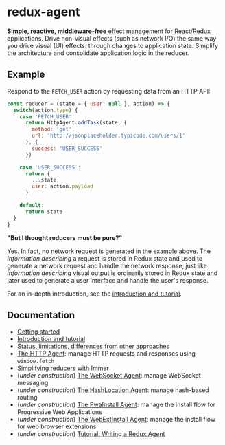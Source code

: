 # redux-agent

**Simple, reactive, middleware-free** effect management for React/Redux applications. Drive non-visual effects (such as network I/O) the same way you drive visual (UI) effects: through changes to application state. Simplify the architecture and consolidate application logic in the reducer.

## Example

Respond to the `FETCH_USER` action by requesting data from an HTTP API:

```js
const reducer = (state = { user: null }, action) => {
  switch(action.type) {
    case 'FETCH_USER':
      return HttpAgent.addTask(state, {
        method: 'get',
        url: 'http://jsonplaceholder.typicode.com/users/1'
      }, {
        success: 'USER_SUCCESS'
      })

    case 'USER_SUCCESS':
      return {
        ...state,
        user: action.payload
      }

    default:
      return state
  }
}
```

**"But I thought reducers must be pure?"**

Yes. In fact, no network request is generated in the example above. The _information describing_ a request is stored in Redux state and used to generate a network request and handle the network response, just like _information describing_ visual output is ordinarily stored in Redux state and later used to generate a user interface and handle the user's response.

For an in-depth introduction, see the [introduction and tutorial](https://redux-agent.org/intro/reactive-effect-management-with-redux-agent/).
## Documentation

- [Getting started](https://redux-agent.org/getting-started/)
- [Introduction and tutorial](https://redux-agent.org/intro/reactive-effect-management-with-redux-agent/)
- [Status, limitations, differences from other approaches](https://redux-agent.org/status-and-limitations/)
- [The HTTP Agent](https://redux-agent.org/guides/the-http-agent/): manage HTTP requests and responses using `window.fetch`
- [Simplifying reducers with Immer](https://redux-agent.org/guides/simplifying-reducers-with-immer/)
- (_under construction_) [The WebSocket Agent](https://redux-agent.org/guides/the-websocket-agent/): manage WebSocket messaging
- (_under construction_) [The HashLocation Agent](https://redux-agent.org/guides/the-hash-location-agent/): manage hash-based routing
- (_under construction_) [The PwaInstall Agent](https://redux-agent.org/guides/the-pwa-install-agent/): manage the install flow for Progressive Web Applications
- (_under construction_) [The WebExtInstall Agent](https://redux-agent.org/guides/the-web-ext-install-agent/): manage the install flow for web browser extensions
- (_under construction_) [Tutorial: Writing a Redux Agent](https://redux-agent.org/guides/writing-a-redux-agent/)
